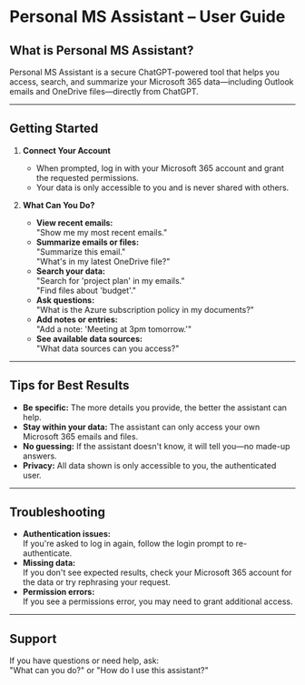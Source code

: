 # Personal MS Assistant – User Guide

## What is Personal MS Assistant?
Personal MS Assistant is a secure ChatGPT-powered tool that helps you access, search, and summarize your Microsoft 365 data—including Outlook emails and OneDrive files—directly from ChatGPT.

---

## Getting Started

1. **Connect Your Account**
   - When prompted, log in with your Microsoft 365 account and grant the requested permissions.
   - Your data is only accessible to you and is never shared with others.

2. **What Can You Do?**
   - **View recent emails:**  
     "Show me my most recent emails."
   - **Summarize emails or files:**  
     "Summarize this email."  
     "What's in my latest OneDrive file?"
   - **Search your data:**  
     "Search for 'project plan' in my emails."  
     "Find files about 'budget'."
   - **Ask questions:**  
     "What is the Azure subscription policy in my documents?"
   - **Add notes or entries:**  
     "Add a note: 'Meeting at 3pm tomorrow.'"
   - **See available data sources:**  
     "What data sources can you access?"

---

## Tips for Best Results

- **Be specific:** The more details you provide, the better the assistant can help.
- **Stay within your data:** The assistant can only access your own Microsoft 365 emails and files.
- **No guessing:** If the assistant doesn't know, it will tell you—no made-up answers.
- **Privacy:** All data shown is only accessible to you, the authenticated user.

---

## Troubleshooting

- **Authentication issues:**  
  If you're asked to log in again, follow the login prompt to re-authenticate.
- **Missing data:**  
  If you don't see expected results, check your Microsoft 365 account for the data or try rephrasing your request.
- **Permission errors:**  
  If you see a permissions error, you may need to grant additional access.

---

## Support

If you have questions or need help, ask:  
"What can you do?" or "How do I use this assistant?" 